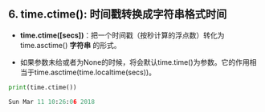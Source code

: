 ## 6. time.ctime(): 时间戳转换成字符串格式时间


* **time.ctime([secs])**：把一个时间戳（按秒计算的浮点数）转化为time.asctime() **字符串** 的形式。


* 如果参数未给或者为None的时候，将会默认time.time()为参数。它的作用相当于time.asctime(time.localtime(secs))。


```python
print(time.ctime())

Sun Mar 11 10:26:06 2018
```
